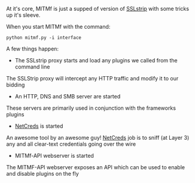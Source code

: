 At it's core, MITMf is just a supped of version of [SSLstrip](https://github.com/moxie0/sslstrip) with some tricks up it's sleeve.

When you start MITMf with the command: 
```
python mitmf.py -i interface
```

A few things happen:
- The SSLstrip proxy starts and load any plugins we called from the command line

The SSLStrip proxy will intercept any HTTP traffic and modify it to our bidding
 
- An HTTP, DNS and SMB server are started

These servers are primarily used in conjunction with the frameworks plugins
 
- [NetCreds](https://github.com/DanMcInerney/net-creds) is started

An awesome tool by an awesome guy! [NetCreds](https://github.com/DanMcInerney/net-creds) job is to sniff (at Layer 3) any and all clear-text credentials going over the wire

- MITMf-API webserver is started

The MITMF-API webserver exposes an API which can be used to enable and disable plugins on the fly

